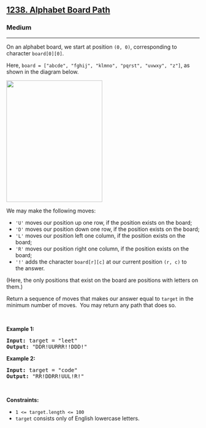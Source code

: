 <h2><a href="https://leetcode.com/problems/alphabet-board-path">1238. Alphabet Board Path</a></h2><h3>Medium</h3><hr><p>On an alphabet board, we start at position <code>(0, 0)</code>, corresponding to character&nbsp;<code>board[0][0]</code>.</p>

<p>Here, <code>board = [&quot;abcde&quot;, &quot;fghij&quot;, &quot;klmno&quot;, &quot;pqrst&quot;, &quot;uvwxy&quot;, &quot;z&quot;]</code>, as shown in the diagram below.</p>

<p><img alt="" src="https://assets.leetcode.com/uploads/2019/07/28/azboard.png" style="width: 250px; height: 317px;" /></p>

<p>We may make the following moves:</p>

<ul>
	<li><code>&#39;U&#39;</code> moves our position up one row, if the position exists on the board;</li>
	<li><code>&#39;D&#39;</code> moves our position down one row, if the position exists on the board;</li>
	<li><code>&#39;L&#39;</code> moves our position left one column, if the position exists on the board;</li>
	<li><code>&#39;R&#39;</code> moves our position right one column, if the position exists on the board;</li>
	<li><code>&#39;!&#39;</code>&nbsp;adds the character <code>board[r][c]</code> at our current position <code>(r, c)</code>&nbsp;to the&nbsp;answer.</li>
</ul>

<p>(Here, the only positions that exist on the board are positions with letters on them.)</p>

<p>Return a sequence of moves that makes our answer equal to <code>target</code>&nbsp;in the minimum number of moves.&nbsp; You may return any path that does so.</p>

<p>&nbsp;</p>
<p><strong class="example">Example 1:</strong></p>
<pre><strong>Input:</strong> target = "leet"
<strong>Output:</strong> "DDR!UURRR!!DDD!"
</pre><p><strong class="example">Example 2:</strong></p>
<pre><strong>Input:</strong> target = "code"
<strong>Output:</strong> "RR!DDRR!UUL!R!"
</pre>
<p>&nbsp;</p>
<p><strong>Constraints:</strong></p>

<ul>
	<li><code>1 &lt;= target.length &lt;= 100</code></li>
	<li><code>target</code> consists only of English lowercase letters.</li>
</ul>